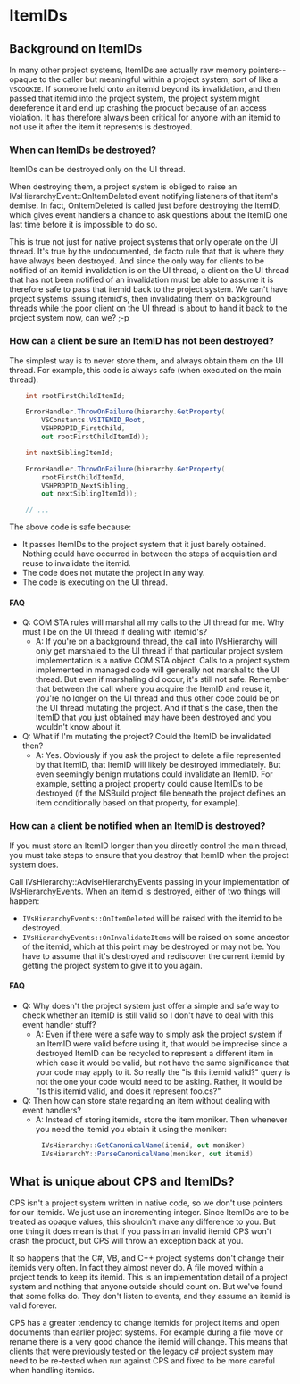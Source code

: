 ﻿ItemIDs
=======

Background on ItemIDs
---------------------

In many other project systems, ItemIDs are actually raw memory pointers--opaque
to the caller but meaningful within a project system, sort of like a `VSCOOKIE`.
If someone held onto an itemid beyond its invalidation, and then passed
that itemid into the project system, the project system might dereference
it and end up crashing the product because of an access violation. It has
therefore always been critical for anyone with an itemid to not use it
after the item it represents is destroyed.

### When can ItemIDs be destroyed?

ItemIDs can be destroyed only on the UI thread. 

When destroying them, a project system is obliged to raise an
IVsHierarchyEvent::OnItemDeleted event notifying listeners of that item's
demise. In fact, OnItemDeleted is called just before destroying the ItemID,
which gives event handlers a chance to ask questions about the ItemID one
last time before it is impossible to do so.

This is true not just for native project systems that only operate on
the UI thread. It's true by the undocumented, de facto rule that that is
where they have always been destroyed. And since the only way for clients
to be notified of an itemid invalidation is on the UI thread, a client on
the UI thread that has not been notified of an invalidation must be able
to assume it is therefore safe to pass that itemid back to the project
system. We can't have project systems issuing itemid's, then invalidating
them on background threads while the poor client on the UI thread is about
to hand it back to the project system now, can we? ;-p

### How can a client be sure an ItemID has not been destroyed?

The simplest way is to never store them, and always obtain them on the UI
thread. For example, this code is always safe (when executed on the main
thread):

```csharp
    int rootFirstChildItemId;

    ErrorHandler.ThrowOnFailure(hierarchy.GetProperty(
        VSConstants.VSITEMID_Root,
        VSHPROPID_FirstChild,
        out rootFirstChildItemId));

    int nextSiblingItemId;

    ErrorHandler.ThrowOnFailure(hierarchy.GetProperty(
        rootFirstChildItemId,
        VSHPROPID_NextSibling,
        out nextSiblingItemId));

    // ...
```

The above code is safe because:

- It passes ItemIDs to the project system that it just barely obtained.
  Nothing could have occurred in between the steps of acquisition and
  reuse to invalidate the itemid.
- The code does not mutate the project in any way. 
- The code is executing on the UI thread.
    
#### FAQ

- Q: COM STA rules will marshal all my calls to the UI thread for me. 
     Why must I be on the UI thread if dealing with itemid's?
  - A: If you're on a background thread, the call into IVsHierarchy will 
     only get marshaled to the UI thread if that particular project system
     implementation is a native COM STA object. Calls to a project system
     implemented in managed code will generally not marshal to the UI thread.
     But even if marshaling did occur, it's still not safe. Remember that
     between the call where you acquire the ItemID and reuse it, you're no
     longer on the UI thread and thus other code could be on the UI thread
     mutating the project. And if that's the case, then the ItemID that you
     just obtained may have been destroyed and you wouldn't know about it.
- Q: What if I'm mutating the project? Could the ItemID be invalidated then?
  - A: Yes. Obviously if you ask the project to delete a file represented
     by that ItemID, that ItemID will likely be destroyed immediately. But
     even seemingly benign mutations could invalidate an ItemID. For example,
     setting a project property could cause ItemIDs to be destroyed (if the
     MSBuild project file beneath the project defines an item conditionally
     based on that property, for example). 

### How can a client be notified when an ItemID is destroyed?

If you must store an ItemID longer than you directly control the main
thread, you must take steps to ensure that you destroy that ItemID when
the project system does. 

Call IVsHierarchy::AdviseHierarchyEvents passing in your implementation
of IVsHierarchyEvents. When an itemid is destroyed, either of two things
will happen:

- `IVsHierarchyEvents::OnItemDeleted` will be raised with the itemid to be destroyed.
- `IVsHierarchyEvents::OnInvalidateItems` will be raised on some ancestor of the itemid, which at this point may be destroyed or may not be. You have to assume that it's destroyed and rediscover the current itemid by getting the project system to give it to you again.

#### FAQ

- Q: Why doesn't the project system just offer a simple and safe way to check
     whether an ItemID is still valid so I don't have to deal with this event
     handler stuff?
  - A: Even if there were a safe way to simply ask the project system if an
     ItemID were valid before using it, that would be imprecise since a
     destroyed ItemID can be recycled to represent a different item in which
     case it would be valid, but not have the same significance that your code
     may apply to it.
     So really the "is this itemid valid?" query is not the one your code would
     need to be asking. Rather, it would be "Is this itemid valid, and does it
     represent foo.cs?" 
- Q: Then how can store state regarding an item without dealing with event
     handlers?
  - A: Instead of storing itemids, store the item moniker. Then whenever you
     need the itemid you obtain it using the moniker:

```csharp
        IVsHierarchy::GetCanonicalName(itemid, out moniker)
        IVsHierarchY::ParseCanonicalName(moniker, out itemid)
```

What is unique about CPS and ItemIDs? 
--------------------------------------

CPS isn't a project system written in native code, so we don't use pointers
for our itemids. We just use an incrementing integer. Since ItemIDs are
to be treated as opaque values, this shouldn't make any difference to you.
But one thing it does mean is that if you pass in an invalid itemid CPS
won't crash the product, but CPS will throw an exception back at you. 

It so happens that the C#, VB, and C++ project systems don't change their
itemids very often. In fact they almost never do. A file moved within a
project tends to keep its itemid. This is an implementation detail of a
project system and nothing that anyone outside should count on. But we've
found that some folks do. They don't listen to events, and they assume an
itemid is valid forever. 

CPS has a greater tendency to change itemids for project items and open
documents than earlier project systems. For example during a file move
or rename there is a very good chance the itemid will change. This means
that clients that were previously tested on the legacy c# project system
may need to be re-tested when run against CPS and fixed to be more careful
when handling itemids.

